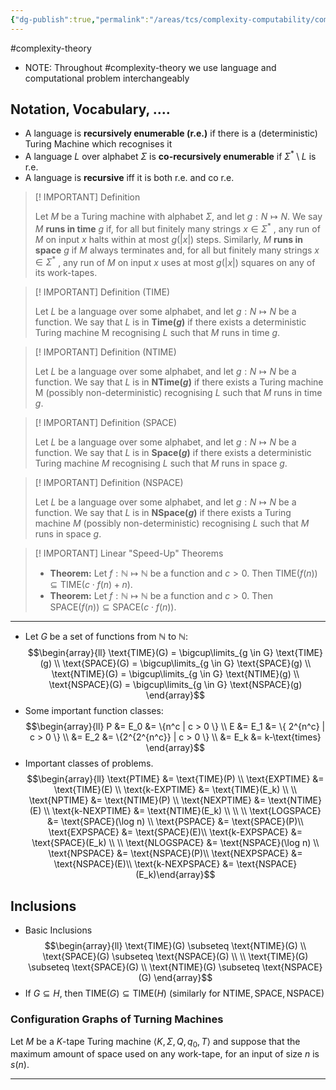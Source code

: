 ```yaml
---
{"dg-publish":true,"permalink":"/areas/tcs/complexity-computability/complexity-theory/"}
---
```


#complexity-theory 
* NOTE: Throughout #complexity-theory we use language and computational problem interchangeably
## Notation, Vocabulary, ....
* A language is **recursively enumerable (r.e.)** if there is a (deterministic) Turing Machine which recognises it
* A language $L$ over alphabet $\Sigma$ is **co-recursively enumerable** if $\Sigma^* \setminus L$ is r.e.
* A language is **recursive** iff it is both r.e. and co r.e.

> [! IMPORTANT] Definition
> 
> Let $M$ be a Turing machine with alphabet $\Sigma$, and let $g : N \mapsto N$. We say $M$ **runs in time** $g$ if, for all but finitely many strings $x \in \Sigma^{*}$ , any run of $M$ on input $x$ halts within at most $g(|x|)$ steps. Similarly, $M$ **runs in space** $g$ if $M$ always terminates and, for all but finitely many strings $x \in \Sigma^{*}$ , any run of $M$ on input $x$ uses at most $g(|x|)$ squares on any of its work-tapes.

> [! IMPORTANT] Definition (TIME)
> 
> Let $L$ be a language over some alphabet, and let $g : N \mapsto N$ be a function. We say that $L$ is in **Time($g$)** if there exists a deterministic Turing machine M recognising $L$ such that $M$ runs in time $g$.

> [! IMPORTANT] Definition (NTIME)
> 
> Let $L$ be a language over some alphabet, and let $g : N \mapsto N$ be a function. We say that $L$ is in **NTime($g$)** if there exists a Turing machine M (possibly non-deterministic) recognising $L$ such that $M$ runs in time $g$.

> [! IMPORTANT] Definition (SPACE)
> 
> Let $L$ be a language over some alphabet, and let $g : N \mapsto N$ be a function. We say that $L$ is in **Space($g$)** if there exists a deterministic Turing machine $M$ recognising $L$ such that $M$ runs in space $g$.

> [! IMPORTANT] Definition (NSPACE)
> 
> Let $L$ be a language over some alphabet, and let $g : N \mapsto N$ be a function. We say that $L$ is in **NSpace($g$)** if there exists a Turing machine $M$ (possibly non-deterministic) recognising $L$ such that $M$ runs in space $g$.

> [! IMPORTANT] Linear "Speed-Up" Theorems
> 
> * **Theorem:** Let $f: \mathbb{N} \mapsto \mathbb{N}$ be a function and $c>0$. Then $\text{TIME}(f(n)) \subseteq \text{TIME}(c \cdot f(n) + n)$.
> * **Theorem:** Let $f: \mathbb{N} \mapsto \mathbb{N}$ be a function and $c>0$. Then $\text{SPACE}(f(n)) \subseteq \text{SPACE}(c \cdot f(n))$.

---

* Let $G$ be a set of functions from $\mathbb{N}$ to $\mathbb{N}$: $$\begin{array}{ll} \text{TIME}(G)  = \bigcup\limits_{g \in G} \text{TIME}(g)  \\ \text{SPACE}(G) = \bigcup\limits_{g \in G} \text{SPACE}(g) \\ \text{NTIME}(G)  = \bigcup\limits_{g \in G} \text{NTIME}(g) \\ \text{NSPACE}(G) = \bigcup\limits_{g \in G} \text{NSPACE}(g) \end{array}$$
* Some important function classes: $$\begin{array}{ll} P &= E_0 &= \{n^c | c > 0 \} \\ E &= E_1 &= \{ 2^{n^c}  | c > 0 \} \\ &= E_2 &= \{2^{2^{n^c}} | c > 0 \}  \\ &= E_k &=  k-\text{times} \end{array}$$
* Important classes of problems. $$\begin{array}{ll} \text{PTIME} &= \text{TIME}(P) \\ \text{EXPTIME} &= \text{TIME}(E) \\ \text{k-EXPTIME} &= \text{TIME}(E_k) \\ \\ \text{NPTIME} &= \text{NTIME}(P) \\ \text{NEXPTIME} &= \text{NTIME}(E) \\ \text{k-NEXPTIME} &= \text{NTIME}(E_k) \\ \\ \\ \text{LOGSPACE} &= \text{SPACE}(\log n) \\ \text{PSPACE} &= \text{SPACE}(P)\\ \text{EXPSPACE} &= \text{SPACE}(E)\\ \text{k-EXPSPACE} &= \text{SPACE}(E_k) \\ \\ \text{NLOGSPACE} &= \text{NSPACE}(\log n) \\ \text{NPSPACE} &= \text{NSPACE}(P)\\ \text{NEXPSPACE} &= \text{NSPACE}(E)\\ \text{k-NEXPSPACE} &= \text{NSPACE}(E_k)\end{array}$$
## Inclusions

* Basic Inclusions$$\begin{array}{ll} \text{TIME}(G) \subseteq \text{NTIME}(G) \\ \text{SPACE}(G) \subseteq \text{NSPACE}(G) \\ \\ \text{TIME}(G) \subseteq \text{SPACE}(G) \\ \text{NTIME}(G) \subseteq \text{NSPACE}(G) \end{array}$$
* If $G \subseteq H$, then $\text{TIME}(G) \subseteq \text{TIME}(H)$ (similarly for $\text{NTIME}, \text{SPACE}, \text{NSPACE}$)

### Configuration Graphs of Turning Machines
Let $M$ be a $K$-tape Turing machine $\langle K, \Sigma, Q, q_0,T \rangle$ and suppose that the maximum amount of space used on any work-tape, for an input of size $n$ is $s(n)$.

---
